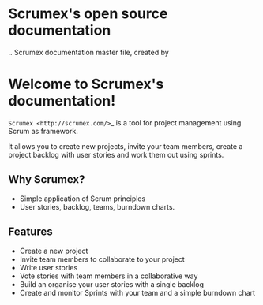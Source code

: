 # Scrumex's open source documentation


.. Scrumex documentation master file, created by

Welcome to Scrumex's documentation!
==========================================

`Scrumex <http://scrumex.com/>`_ is a tool for project management using Scrum as framework.

It allows you to create new projects, invite your team members, create a project backlog with user stories and work them out using sprints.

Why Scrumex?
-------------------

* Simple application of Scrum principles
* User stories, backlog, teams, burndown charts.


Features
--------

* Create a new project
* Invite team members to collaborate to your project
* Write user stories
* Vote stories with team members in a collaborative way
* Build an organise your user stories with a single backlog
* Create and monitor Sprints with your team and a simple burndown chart

